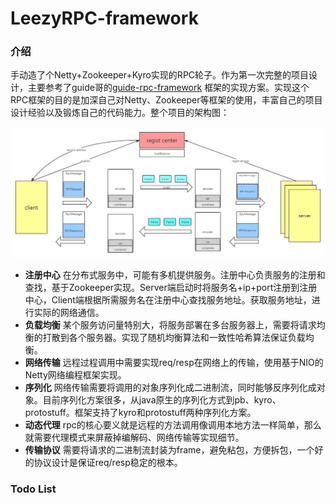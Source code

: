 # LeezyRPC-framework
### 介绍

手动造了个Netty+Zookeeper+Kyro实现的RPC轮子。作为第一次完整的项目设计，主要参考了guide哥的[guide-rpc-framework](https://github.com/Snailclimb/guide-rpc-framework) 框架的实现方案。实现这个RPC框架的目的是加深自己对Netty、Zookeeper等框架的使用，丰富自己的项目设计经验以及锻炼自己的代码能力。整个项目的架构图：

![image-20210524200035453](image/frameWork.png)

+ **注册中心** 在分布式服务中，可能有多机提供服务。注册中心负责服务的注册和查找，基于Zookeeper实现。Server端启动时将服务名+ip+port注册到注册中心，Client端根据所需服务名在注册中心查找服务地址。获取服务地址，进行实际的网络通信。
+ **负载均衡** 某个服务访问量特别大，将服务部署在多台服务器上，需要将请求均衡的打散到各个服务器。实现了随机均衡算法和一致性哈希算法保证负载均衡。
+ **网络传输** 远程过程调用中需要实现req/resp在网络上的传输，使用基于NIO的Netty网络编程框架实现。
+ **序列化** 网络传输需要将调用的对象序列化成二进制流，同时能够反序列化成对象。目前序列化方案很多，从java原生的序列化方式到pb、kyro、protostuff。框架支持了kyro和protostuff两种序列化方案。
+ **动态代理** rpc的核心要义就是远程的方法调用像调用本地方法一样简单，那么就需要代理模式来屏蔽掉编解码、网络传输等实现细节。
+ **传输协议** 需要将请求的二进制流封装为frame，避免粘包，方便拆包，一个好的协议设计是保证req/resp稳定的根本。

### Todo List

